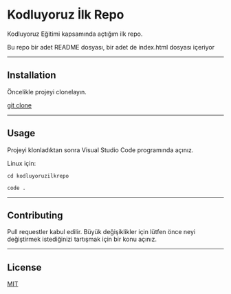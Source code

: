 # Kodluyoruz İlk Repo

Kodluyoruz Eğitimi kapsamında açtığım ilk repo.

Bu repo bir adet README dosyası, bir adet de index.html dosyası içeriyor

------------------------------------


## Installation 
Öncelikle projeyi clonelayın.

[git clone](https://github.com/aysbukre/kodluyoruzilkrepo.git)

---------------------------------------------------------

 ## Usage  

Projeyi klonladıktan sonra Visual Studio Code programında açınız.

Linux için:

`cd kodluyoruzilkrepo`

`code . `


----------------------------------

## Contributing

Pull requestler kabul edilir. Büyük değişiklikler için lütfen önce neyi değiştirmek istediğinizi tartışmak için bir konu açınız.

----------------------

## License

[MIT](https://www.mit.edu/)

